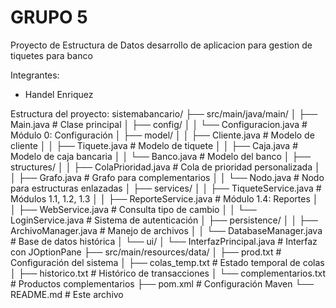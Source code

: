 # GRUPO 5

Proyecto de Estructura de Datos desarrollo de aplicacion para gestion de tiquetes para banco

Integrantes:
- Handel Enriquez






Estructura del proyecto:
sistemabancario/
├── src/main/java/main/
│   ├── Main.java                    # Clase principal
│   ├── config/
│   │   └── Configuracion.java       # Módulo 0: Configuración
│   ├── model/
│   │   ├── Cliente.java             # Modelo de cliente
│   │   ├── Tiquete.java             # Modelo de tiquete
│   │   ├── Caja.java                # Modelo de caja bancaria
│   │   └── Banco.java               # Modelo del banco
│   ├── structures/
│   │   ├── ColaPrioridad.java       # Cola de prioridad personalizada
│   │   ├── Grafo.java               # Grafo para complementarios
│   │   └── Nodo.java                # Nodo para estructuras enlazadas
│   ├── services/
│   │   ├── TiqueteService.java      # Módulos 1.1, 1.2, 1.3
│   │   ├── ReporteService.java      # Módulo 1.4: Reportes
│   │   ├── WebService.java          # Consulta tipo de cambio
│   │   └── LoginService.java        # Sistema de autenticación
│   ├── persistence/
│   │   ├── ArchivoManager.java      # Manejo de archivos
│   │   └── DatabaseManager.java     # Base de datos histórica
│   └── ui/
│       └── InterfazPrincipal.java   # Interfaz con JOptionPane
├── src/main/resources/data/
│   ├── prod.txt                     # Configuración del sistema
│   ├── colas_temp.txt              # Estado temporal de colas
│   ├── historico.txt               # Histórico de transacciones
│   └── complementarios.txt         # Productos complementarios
├── pom.xml                         # Configuración Maven
└── README.md                       # Este archivo